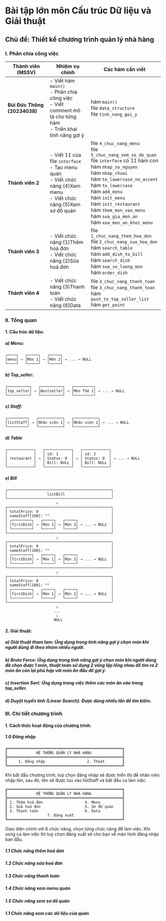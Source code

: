 # Bài tập lớn môn Cấu trúc Dữ liệu và Giải thuật

## Chủ đề: Thiết kế chương trình quản lý nhà hàng

### I. Phân chia công việc

| Thành viên (MSSV)       | Nhiệm vụ chính                                                                 | Các hàm cần viết                                                                                                  |
|-------------------------|----------------------------------------------------------------------------------|-------------------------------------------------------------------------------------------------------------------|
| **Bùi Đức Thông (20234038)** | - Viết hàm `main()`  <br> - Phân chia công việc <br> - Viết comment mô tả cho từng hàm <br> - Triển khai tính năng gợi ý | hàm `main()` <br> file `data_structure` <br>file `tinh_nang_goi_y`                                                        |
| **Thành viên 2**        | - Viết 11 của file `interface` <br> - Tạo menu quán <br> - Viết chức năng (4)Xem menu <br> - Viết chức năng (5)Xem sơ đồ quán | file `4_chuc_nang_menu` <br> file `5_chuc_nang_xem_so_do_quan` <br> file `interface` có 11 hàm con <br> hàm `nhap_so_nguyen` <br> hàm `nhap_chuoi` <br> hàm `to_lowercase_no_accent` <br> hàm `to_lowercase` <br> hàm `add_menu` <br> hàm `init_menu` <br> hàm `init_restaurant` <br> hàm `them_mon_vao_menu` <br> hàm `sua_gia_mon_an` <br> hàm `xoa_mon_an_khoi_menu`|
| **Thành viên 3**        | - Viết chức năng (1)Thêm hoá đơn <br> - Viết chức năng (2)Sửa hoá đơn| file `1_chuc_nang_them_hoa_don` <br> file `2_chuc_nang_sua_hoa_don` <br> hàm `search_table` <br> hàm `add_dish_to_bill` <br> hàm `search_dish` <br> hàm `sua_so_luong_mon` <br> hàm `order_dish`                  |
| **Thành viên 4**        | - Viết chức năng (3)Thanh toán <br> - Viết chức năng (6)Data            | file `3_chuc_nang_thanh_toan` <br> file `3_chuc_nang_thanh_toan` <br> hàm `push_to_top_seller_list` <br> hàm `get_point`|

### II. Tổng quan

#### 1. Cấu trúc dữ liệu:

##### a) Menu:

```
┌────┐   ┌─────┐   ┌─────┐
│menu│ → │Món 1│ → │Món 2│ → ... → NULL
└────┘   └─────┘   └─────┘
```

##### b) Top\_seller:

```
┌──────────┐   ┌──────────┐   ┌─────────┐
│top_seller│ → │Bestseller│ → │Món Thứ 2│ → ... → NULL
└──────────┘   └──────────┘   └─────────┘
```

##### c) Staff:

```
┌─────────┐   ┌───────────┐   ┌───────────┐
│listStaff│ → │Nhân viên 1│ → │Nhân viên 2│ → ... → NULL
└─────────┘   └───────────┘   └───────────┘
```

##### d) Table

```
┌────────────┐   ┌────────────┐   ┌────────────┐
│            │   │ id: 1      │   │ id: 2      │ 
│ restaurant │ → │ Status: 0  │ → │ Status: 0  │ → ... → NULL
│            │   │ Bill: NULL │   │ Bill: NULL │
└────────────┘   └────────────┘   └────────────┘
```

##### e) Bill

```
┌───────────────────────────────────────────────┐
│                  listBill                     │
└───────────────────────────────────────────────┘
                       ↓
┌───────────────────────────────────────────────┐
│ totalPrice: 0                                 │
│ nameStaff[100]: ""                            │
│ ┌─────────┐   ┌─────┐   ┌─────┐               │
│ │firstDish│ → │Món 1│ → │Món 2│ → ... → NULL  │
│ └─────────┘   └─────┘   └─────┘               │
└───────────────────────────────────────────────┘
                       ↓
┌───────────────────────────────────────────────┐
│ totalPrice: 0                                 │
│ nameStaff[100]: ""                            │
│ ┌─────────┐   ┌─────┐   ┌─────┐               │
│ │firstDish│ → │Món 1│ → │Món 2│ → ... → NULL  │
│ └─────────┘   └─────┘   └─────┘               │
└───────────────────────────────────────────────┘
                       ↓
┌───────────────────────────────────────────────┐
│ totalPrice: 0                                 │
│ nameStaff[100]: ""                            │
│ ┌─────────┐   ┌─────┐   ┌─────┐               │
│ │firstDish│ → │Món 1│ → │Món 2│ → ... → NULL  │
│ └─────────┘   └─────┘   └─────┘               │
└───────────────────────────────────────────────┘
                       ↓
                      ...
                       ↓
                      NULL
```

#### 2. Giải thuật:

##### a) Giải thuật tham lam: Ứng dụng trong tính năng gợi ý chọn món khi người dùng đi theo nhóm nhiều người.

##### b) Brute Force: Ứng dụng trong tính năng gợi ý chọn món khi người dùng đã chọn được 1 món, thuật toán sử dụng 2 vòng lặp lồng nhau để tìm ra 2 món ăn còn lại phù hợp với món ăn đầu để gợi ý.

##### c) Insertion Sort: Ứng dụng trong việc thêm các món ăn vào trong top_seller.

##### d) Duyệt tuyến tính (Linear Search): Được dùng nhiều lần để tìm kiếm.


### III. Chi tiết chương trình

#### 1. Cách thức hoạt động của chương trình:

##### 1.0 Đăng nhập

```
╔════════════════════════════════════════════════════╗
║             HỆ THỐNG QUẢN LÝ NHÀ HÀNG              ║
╠════════════════════════════════════════════════════╣
║     1. Đăng nhập                   2. Thoát        ║
╚════════════════════════════════════════════════════╝
```

Khi bắt đầu chương trình, tuỳ chọn đăng nhập sẽ được hiển thị để nhân viên nhập tên, sau đó, tên sẽ được lưu vào listStaff và bắt đầu ca làm việc.

```
╔════════════════════════════════════════════════════╗
║             HỆ THỐNG QUẢN LÝ NHÀ HÀNG              ║
╠════════════════════════════════════════════════════╣
║ 1. Thêm hoá đơn                   4. Menu          ║
║ 2. Sửa hoá đơn                    5. Sơ đồ quán    ║
║ 3. Thanh toán                     6. Data          ║
║                  7. Đăng xuất                      ║
╚════════════════════════════════════════════════════╝
```

Giao diện chính với 6 chức năng, chọn từng chức năng để làm việc. Khi xong ca làm việc thì tuỳ chọn đăng xuất sẽ cho bạn về màn hình đăng nhập ban đầu.

##### 1.1 Chức năng thêm hoá đơn

##### 1.2 Chức năng sửa hoá đơn

##### 1.3 Chức năng thanh toán

##### 1.4 Chức năng xem menu quán

##### 1.5 Chức năng xem sơ đồ quán

##### 1.1 Chức năng xem các dữ liệu của quán
